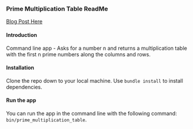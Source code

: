 ### Prime Multiplication Table ReadMe
[Blog Post Here](http://www.tracyctran.com/code/2016/10/16/printing-a-multiplication-table-of-the-first-10-prime-numbers/)

#### Introduction

Command line app - Asks for a number n and returns a multiplication table with the first n prime numbers along the columns and rows.

#### Installation

Clone the repo down to your local machine. Use `bundle install` to install dependencies. 

#### Run the app

You can run the app in the command line with the following command: `bin/prime_multiplication_table`.